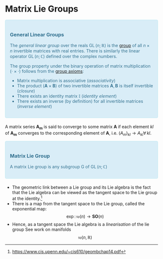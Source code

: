 Matrix Lie Groups
=================

<div style="padding:15px;margin-bottom:20px;border:1px solid transparent;border-radius:4px;color:#31708f;background-color:#d9edf7
;border-color:#bce8f1;">
    
### General Linear Groups
<!-- Here the semicolon distinguishes variables but is semantically identical to a comma -->
The *general linear group* over the reals $\operatorname{GL}(n;\mathbb{R})$ is the [group](../group.md) of all $n\times n$ invertible matrices with real entries. There is similarly the linear operator $\operatorname{GL}(n;\mathbb{C})$ defined over the complex numbers. 
    
The group property under the binary operation of matrix multiplication $(\cdot\times\cdot)$ follows from the [group axioms](../group.md#Group-Axioms):
* Matrix multiplication is associative (*associativity*)
* The product $(\mathbf{A}\times \mathbf{B})$ of two invertible matrices $\mathbf{A},\mathbf{B}$ is itself invertible (*closure*)
* There exists an identity matrix $\mathbf{\mathbb{I}}$ (*identity element*)
* There exists an inverse (by definition) for all invertible matrices (*inverse element*)
</div>

A matrix series $\mathbf{A_m}$ is said to converge to some matrix $\mathbf{A}$ if each element $kl$ of $\mathbf{A_m}$ converges to the corresponding element of $\mathbf{A}$, i.e. $(A_m)_{kl}\rightarrow A_{kl} \forall\,kl$.

<div style="padding:15px;margin-bottom:20px;border:1px solid transparent;border-radius:4px;color:#31708f;background-color:#d9edf7
;border-color:#bce8f1;">
    
### Matrix Lie Group
<!-- Here the semicolon distinguishes variables but is semantically identical to a comma -->
A matrix Lie group is any subgroup G of $\operatorname{GL}(n;\mathbb{C})$ 
</div>

* The geometric link between a Lie group and its Lie algebra is the fact that the Lie algebra can be viewed as the tangent space to the Lie group at the identity.[^geom]
* There is a map from the tangent space to the Lie group, called the exponential map:
  $$\exp\colon \mathfrak{so}(n) \rightarrow \mathbf{SO}(n)$$
* Hence, as a tangent space the Lie algebra is a *linearisation* of the lie group
  See work on manifolds
$$\mathfrak{so}(n, \mathbb{R})$$

[^geom]: https://www.cis.upenn.edu/~cis610/geombchap14.pdf
[^loyd]: https://www.whitman.edu/documents/Academics/Mathematics/2015/Final%20Project%20-%20Lloyd.pdf
[^hall]: Brian С Hall Lie Groups, Lie Algebras, and Representations An Elementary Introduction
